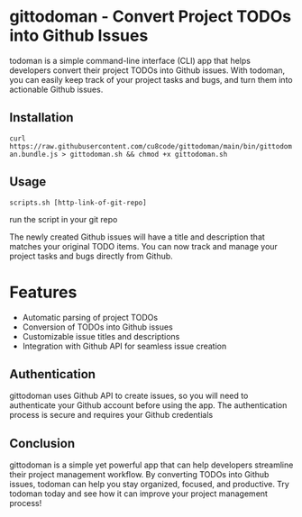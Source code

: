 # gittodoman - Convert Project TODOs into Github Issues

todoman is a simple command-line interface (CLI) app that helps developers convert their project TODOs into Github issues. With todoman, you can easily keep track of your project tasks and bugs, and turn them into actionable Github issues.

## Installation
`curl https://raw.githubusercontent.com/cu8code/gittodoman/main/bin/gittodoman.bundle.js > gittodoman.sh && chmod +x gittodoman.sh`

## Usage

`scripts.sh [http-link-of-git-repo]`

run the script in your git repo


The newly created Github issues will have a title and description that matches your original TODO items. You can now track and manage your project tasks and bugs directly from Github.

# Features
- Automatic parsing of project TODOs
- Conversion of TODOs into Github issues
- Customizable issue titles and descriptions
- Integration with Github API for seamless issue creation

## Authentication
gittodoman uses Github API to create issues, so you will need to authenticate your Github account before using the app. The authentication process is secure and requires your Github credentials

## Conclusion
gittodoman is a simple yet powerful app that can help developers streamline their project management workflow. By converting TODOs into Github issues, todoman can help you stay organized, focused, and productive. Try todoman today and see how it can improve your project management process!
